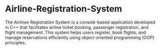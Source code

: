 # Airline-Registration-System


   
The Airlines Registration System is a console-based application developed in C++ that facilitates airline ticket booking, passenger registration, and flight management. This system helps users register, book flights, and manage reservations efficiently using object-oriented programming (OOP) principles.

